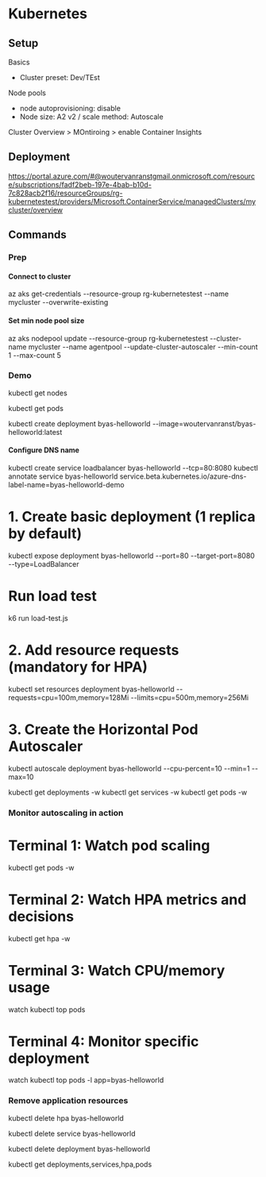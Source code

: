 # Kubernetes

## Setup

Basics
* Cluster preset: Dev/TEst

Node pools
* node autoprovisioning: disable
* Node size: A2 v2  / scale method: Autoscale

Cluster Overview > MOntiroing > enable Container Insights

## Deployment

https://portal.azure.com/#@woutervanranstgmail.onmicrosoft.com/resource/subscriptions/fadf2beb-197e-4bab-b10d-7c828acb2f16/resourceGroups/rg-kubernetestest/providers/Microsoft.ContainerService/managedClusters/mycluster/overview

## Commands

### Prep

#### Connect to cluster
az aks get-credentials --resource-group rg-kubernetestest --name mycluster --overwrite-existing



#### Set min node pool size
az aks nodepool update --resource-group rg-kubernetestest --cluster-name mycluster --name agentpool --update-cluster-autoscaler --min-count 1 --max-count 5


### Demo

kubectl get nodes

kubectl get pods

kubectl create deployment byas-helloworld --image=woutervanranst/byas-helloworld:latest

#### Configure DNS name

kubectl create service loadbalancer byas-helloworld --tcp=80:8080
kubectl annotate service byas-helloworld service.beta.kubernetes.io/azure-dns-label-name=byas-helloworld-demo

<!-- NODE_RG=$(az aks show --resource-group rg-kubernetestest --name mycluster --query nodeResourceGroup --output tsv) && echo "Node Resource Group: $NODE_RG"
EXTERNAL_IP="4.229.160.24" && PUBLIC_IP_NAME=$(az network public-ip list --resource-group MC_rg-kubernetestest_mycluster_canadacentral --query "[?ipAddress=='$EXTERNAL_IP'].name" --output tsv) && echo "Public IP Name: $PUBLIC_IP_NAME"
az network public-ip update --resource-group MC_rg-kubernetestest_mycluster_canadacentral --name kubernetes-af8fcfb347dbf4c85a1f7e8cb4538f08 --dns-name byas-helloworld-demo -->

# 1. Create basic deployment (1 replica by default)
kubectl expose deployment byas-helloworld --port=80 --target-port=8080 --type=LoadBalancer

# Run load test
k6 run load-test.js 

# 2. Add resource requests (mandatory for HPA)
kubectl set resources deployment byas-helloworld --requests=cpu=100m,memory=128Mi --limits=cpu=500m,memory=256Mi

# 3. Create the Horizontal Pod Autoscaler
kubectl autoscale deployment byas-helloworld --cpu-percent=10 --min=1 --max=10


kubectl get deployments -w
kubectl get services -w
kubectl get pods -w

### Monitor autoscaling in action
# Terminal 1: Watch pod scaling
kubectl get pods -w

# Terminal 2: Watch HPA metrics and decisions
kubectl get hpa -w

# Terminal 3: Watch CPU/memory usage
watch kubectl top pods

# Terminal 4: Monitor specific deployment
watch kubectl top pods -l app=byas-helloworld


### Remove application resources

<!-- Delete the Horizontal Pod Autoscaler -->
kubectl delete hpa byas-helloworld

<!-- # Delete the service -->
kubectl delete service byas-helloworld

<!-- # Delete the deployment -->
kubectl delete deployment byas-helloworld

<!-- # Verify cleanup -->
kubectl get deployments,services,hpa,pods